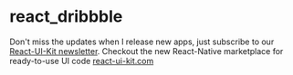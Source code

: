 # react_dribbble

Don't miss the updates when I release new apps, just subscribe to our [React-UI-Kit newsletter](https://react-ui-kit.com/).
Checkout the new React-Native marketplace for ready-to-use UI code [react-ui-kit.com](https://react-ui-kit.com/)

